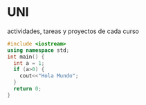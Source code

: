 # UNI
actividades, tareas y proyectos de cada curso
```c++
#include <iostream>
using namespace std;
int main() {
  int a = 1;
  if (a>0) {
    cout<<"Hola Mundo";
  }
  return 0;
}
